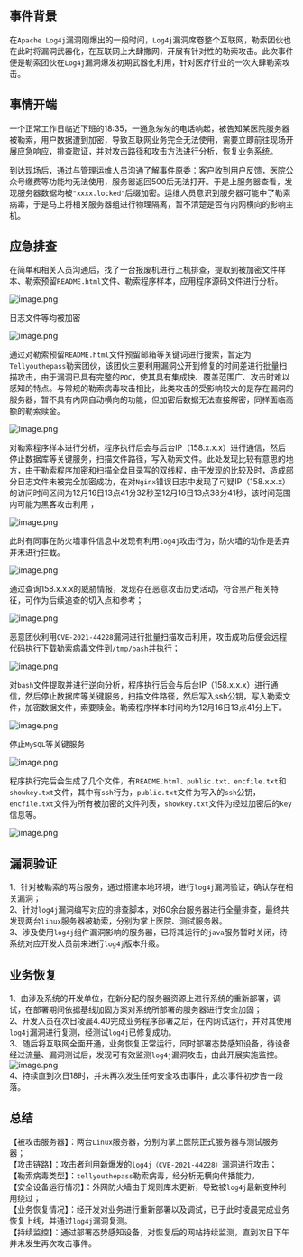 事件背景
----

在`Apache Log4j`漏洞刚爆出的一段时间，`Log4j`漏洞席卷整个互联网，勒索团伙也在此时将漏洞武器化，在互联网上大肆撒网，开展有针对性的勒索攻击。此次事件便是勒索团伙在`Log4j`漏洞爆发初期武器化利用，针对医疗行业的一次大肆勒索攻击。

事情开端
----

一个正常工作日临近下班的18:35，一通急匆匆的电话响起，被告知某医院服务器被勒索，用户数据遭到加密，导致互联网业务完全无法使用，需要立即前往现场开展应急响应，排查取证，并对攻击路径和攻击方法进行分析，恢复业务系统。

到达现场后，通过与管理运维人员沟通了解事件原委：客户收到用户反馈，医院公众号缴费等功能均无法使用，服务器返回500后无法打开。于是上服务器查看，发现服务器数据均被`"xxxx.locked"`后缀加密。运维人员意识到服务器可能中了勒索病毒，于是马上将相关服务器组进行物理隔离，暂不清楚是否有内网横向的影响主机。

应急排查
----

在简单和相关人员沟通后，找了一台报废机进行上机排查，提取到被加密文件样本、勒索预留`README.html`文件、勒索程序样本，应用程序源码文件进行分析。

![image.png](https://shs3.b.qianxin.com/attack_forum/2023/02/attach-d6cf28195b06bddeab68cab97e91da9d1cc1a14a.png)

日志文件等均被加密

![image.png](https://shs3.b.qianxin.com/attack_forum/2023/02/attach-e8d37f9d51e6dd21cd59aee6a931f71d01183403.png)

通过对勒索预留`README.html`文件预留邮箱等关键词进行搜索，暂定为`Tellyouthepass`勒索团伙，该团伙主要利用漏洞公开到修复的时间差进行批量扫描攻击，由于漏洞已具有完整的`POC`，使其具有集成快、覆盖范围广、攻击时难以感知的特点。与常规的勒索病毒攻击相比，此类攻击的受影响较大的是存在漏洞的服务器，暂不具有内网自动横向的功能，但加密后数据无法直接解密，同样面临高额的勒索赎金。

![image.png](https://shs3.b.qianxin.com/attack_forum/2023/02/attach-7df85e5acc28c691c5f124d640af32f16cd94f8f.png)

对勒索程序样本进行分析，程序执行后会与后台IP（158.x.x.x）进行通信，然后停止数据库等关键服务，扫描文件路径，写入勒索文件。此处发现比较有意思的地方，由于勒索程序加密和扫描全盘目录写的双线程，由于发现的比较及时，造成部分日志文件未被完全加密成功，在对`Nginx`错误日志中发现了可疑IP（158.x.x.x）的访问时间区间为12月16日13点41分32秒至12月16日13点38分41秒，该时间范围内可能为黑客攻击利用；

![image.png](https://shs3.b.qianxin.com/attack_forum/2023/02/attach-4908032b57922aab6d20d57b3bc9a5879e8dcb53.png)

此时有同事在防火墙事件信息中发现有利用`log4j`攻击行为，防火墙的动作是丢弃并未进行拦截。

![image.png](https://shs3.b.qianxin.com/attack_forum/2023/02/attach-dcf250c3473f5640b8113dc959231e8874724d98.png)

通过查询158.x.x.x的威胁情报，发现存在恶意攻击历史活动，符合黑产相关特征，可作为后续追查的切入点和参考；

![image.png](https://shs3.b.qianxin.com/attack_forum/2023/02/attach-2bf14d9e95b6b51162ad90efde0440c88e9fa3e1.png)

恶意团伙利用`CVE-2021-44228`漏洞进行批量扫描攻击利用，攻击成功后便会远程代码执行下载勒索病毒文件到`/tmp/bash`并执行；

![image.png](https://shs3.b.qianxin.com/attack_forum/2023/02/attach-9e1d92ae10954970d3b37f94e626a0bbc7f2dfb8.png)

对`bash`文件提取并进行逆向分析，程序执行后会与后台IP（158.x.x.x）进行通信，然后停止数据库等关键服务，扫描文件路径，然后写入ssh公钥，写入勒索文件，加密数据文件，索要赎金。勒索程序样本时间均为12月16日13点41分上下。

![image.png](https://shs3.b.qianxin.com/attack_forum/2023/02/attach-7d1cd03ca0ab514173db6972601226802c003caf.png)

停止`MySQL`等关键服务

![image.png](https://shs3.b.qianxin.com/attack_forum/2023/02/attach-3d302eb9a203dcab30c5179f01a20368a9dbd679.png)

程序执行完后会生成了几个文件，有`README.html、public.txt、encfile.txt`和`showkey.txt`文件，其中有`ssh`行为，`public.txt`文件为写入的`ssh`公钥，`encfile.txt`文件为所有被加密的文件列表，`showkey.txt`文件为经过加密后的`key`信息等。

![image.png](https://shs3.b.qianxin.com/attack_forum/2023/02/attach-eabac5be3fbe0b2787d0718242afa3a3ff260351.png)

漏洞验证
----

1、针对被勒索的两台服务，通过搭建本地环境，进行`log4j`漏洞验证，确认存在相关漏洞；  
2、针对`log4j`漏洞编写对应的排查脚本，对60余台服务器进行全量排查，最终共发现两台`linux`服务器被勒索，分别为掌上医院、测试服务器。  
3、涉及使用`log4j`组件漏洞影响的服务器，已将其运行的`java`服务暂时关闭，待系统对应开发人员前来进行`log4j`版本升级。

业务恢复
----

1、由涉及系统的开发单位，在新分配的服务器资源上进行系统的重新部署，调试，在部署期间依据基线加固方案对系统所部署的服务器进行安全加固；  
2、开发人员在次日凌晨4.40完成业务程序部署之后，在内网试运行，并对其使用`log4j`漏洞进行复测，经测试`log4j`已修复成功。  
3、随后将互联网全面开通，业务恢复正常运行，同时部署态势感知设备，待设备经过流量、漏洞测试后，发现可有效监测`log4j`漏洞攻击，由此开展实施监控。  
![image.png](https://shs3.b.qianxin.com/attack_forum/2023/02/attach-95f5f42ebb4b98c56dac00ecd6409a4efd958e0a.png)  
4、持续直到次日18时，并未再次发生任何安全攻击事件，此次事件初步告一段落。

总结
--

【被攻击服务器】：两台`Linux`服务器，分别为掌上医院正式服务器与测试服务器；  
【攻击链路】：攻击者利用新爆发的`log4j（CVE-2021-44228）`漏洞进行攻击；  
【勒索病毒类型】：`tellyouthepass`勒索病毒，经分析无横向传播能力。  
【安全设备运行情况】：外网防火墙由于规则库未更新，导致被`log4j`最新变种利用绕过；  
【业务恢复情况】：经开发对业务进行重新部署以及调试，已于此时凌晨完成业务恢复上线，并通过`log4j`漏洞复测。  
【持续监控】：通过部署态势感知设备，对恢复后的网站持续监测，直到次日下午并未发生再次攻击事件。
